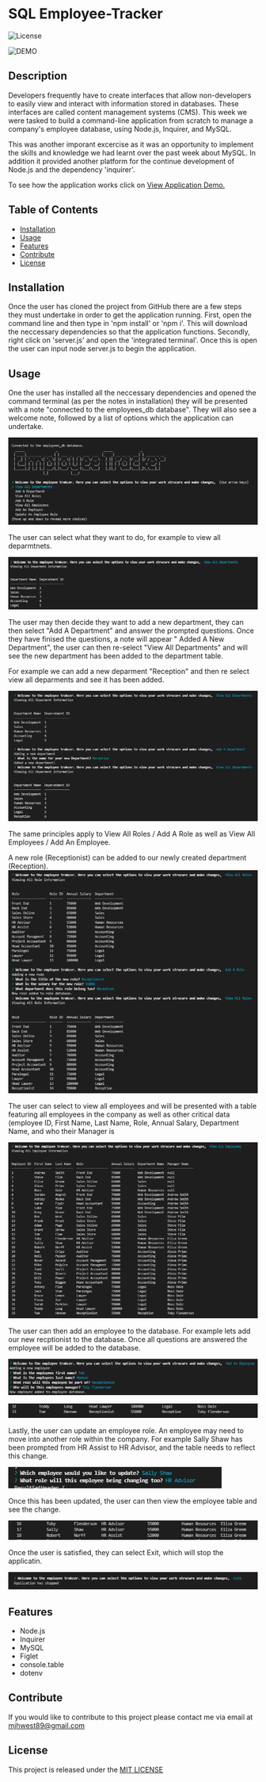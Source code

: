 # SQL Employee-Tracker

![License](https://img.shields.io/badge/license-MIT-blue)

![DEMO](assets/tracker.gif)

## Description
Developers frequently have to create interfaces that allow non-developers to easily view and interact with information stored in databases. These interfaces are called content management systems (CMS). This week we were tasked to build a command-line application from scratch to manage a company's employee database, using Node.js, Inquirer, and MySQL. 

This was another imporant excercise as it was an opportunity to implement the skills and knowledge we had learnt over the past week about MySQL. In addition it provided another platform for the continue development of Node.js and the dependency 'inquirer'. 

To see how the application works click on [View Application Demo.](https://watch.screencastify.com/v/gG78vk5GNhShBFimTZ4X)


## Table of Contents 
- [Installation](#installation)
- [Usage](#usage)
- [Features](#features)
- [Contribute](#contribute)
- [License](#license)


## Installation
Once the user has cloned the project from GitHub there are a few steps they must undertake in order to get the application running. 
First, open the command line and then type in 'npm install' or 'npm i'. This will download the neccessary dependencies so that the application functions. 
Secondly, right click on 'server.js' and open the 'integrated terminal'. Once this is open the user can input node server.js to begin the application.  


## Usage
One the user has installed all the neccessary dependencies and opened the command terminal (as per the notes in installation) they will be presented with a note "connected to the employees_db database". 
They will also see a welcome note, followed by a list of options which the application can undertake. 

![welcome](assets/welcome.png)

The user can select what they want to do, for example to view all deparmtnets. 

![departments](assets/departments.png)

The user may then decide they want to add a new department, they can then select "Add A Department" and answer the prompted questions. Once they have finised the questions, a note will appear " Added A New Department", 
the user can then re-select "View All Departments" and will see the new department has been added to the department table. 

For example we can add a new deparment "Reception" and then re select view all deparments and see it has been added. 

![reception](assets/reception.png)

The same principles apply to View All Roles / Add A Role as well as View All Employees / Add An Employee. 

A new role (Receptionist) can be added to our newly created department (Reception). 
![roles](assets/roles.png)

The user can select to view all employees and will be presented with a table featuring all employees in the company as well as other critical data (employee ID, First Name, Last Name, Role, Annual Salary, Department Name, and who their Manager is

![allemps](assets/allemps.png)

The user can then add an employee to the database. For example lets add our new recptionist to the database. Once all questions are answered the employee will be added to the database.

![addemp](assets/addemp.png) 

![empdata](assets/empdata.png)

Lastly, the user can update an employee role. An employee may need to move into another role within the company. 
For example Sally Shaw has been prompted from HR Assist to HR Advisor, and the table needs to reflect this change. 

![updateSally](assets/updateSally.png)

Once this has been updated, the user can then view the employee table and see the change. 

![promSally](assets/promSally.png)

Once the user is satisfied, they can select Exit, which will stop the applicatin. 

![stop](assets/stop.png)


## Features
- Node.js
- Inquirer
- MySQL 
- Figlet 
- console.table 
- dotenv 


## Contribute
If you would like to contribute to this project please contact me via email at mjhwest89@gmail.com


## License
This project is released under the [MIT LICENSE](https://github.com/mjhwest/employee-tracker/blob/main/LICENSE)